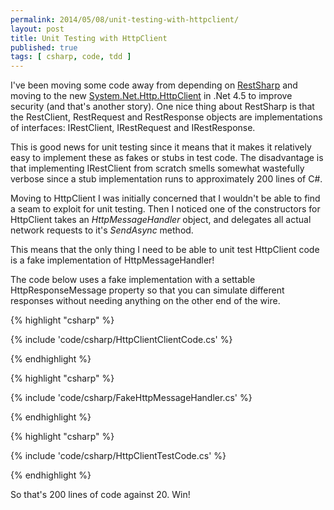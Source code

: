 ```yaml
---
permalink: 2014/05/08/unit-testing-with-httpclient/
layout: post
title: Unit Testing with HttpClient
published: true
tags: [ csharp, code, tdd ]
---
```


I've been moving some code away from depending on [RestSharp](https://github.com/restsharp/RestSharp) 
and moving to the new [System.Net.Http.HttpClient](http://msdn.microsoft.com/en-us/library/system.net.http.httpclient.aspx) 
in .Net 4.5 to improve security (and that's another story). One nice thing 
about RestSharp is that the RestClient, RestRequest and RestResponse objects 
are implementations of interfaces: IRestClient, IRestRequest and IRestResponse. 

This is good news for unit testing since it means that it makes it relatively 
easy to implement these as fakes or stubs in test code. The disadvantage 
is that implementing IRestClient from scratch smells somewhat wastefully 
verbose since a stub implementation runs to approximately 200 lines of C#. 

Moving to HttpClient I was initially concerned that I wouldn't be able to 
find a seam to exploit for unit testing. Then I noticed one of the constructors 
for HttpClient takes an *HttpMessageHandler* object, and delegates all 
actual network requests to it's *SendAsync* method.

This means that the only thing I need to be able to unit test HttpClient 
code is a fake implementation of HttpMessageHandler! 

The code below uses a fake implementation with a settable HttpResponseMessage property so 
that you can simulate different responses without needing anything on the 
other end of the wire.

{% highlight "csharp" %}

{% include 'code/csharp/HttpClientClientCode.cs' %}

{% endhighlight %}

{% highlight "csharp" %}

{% include 'code/csharp/FakeHttpMessageHandler.cs' %}

{% endhighlight %}

{% highlight "csharp" %}

{% include 'code/csharp/HttpClientTestCode.cs' %}

{% endhighlight %}

So that's 200 lines of code against 20. Win!
